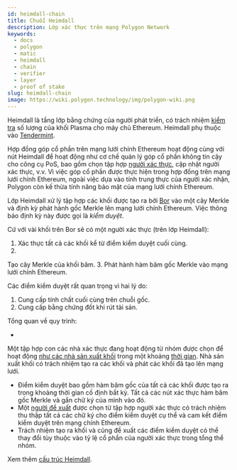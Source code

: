 ```yaml
---
id: heimdall-chain
title: Chuỗi Heimdall
description: Lớp xác thực trên mạng Polygon Network
keywords:
  - docs
  - polygon
  - matic
  - heimdall
  - chain
  - verifier
  - layer
  - proof of stake
slug: heimdall-chain
image: https://wiki.polygon.technology/img/polygon-wiki.png
---
```


Heimdall là tầng lớp bằng chứng của người phát triển, có trách nhiệm [kiểm tra](/docs/maintain/glossary.md#checkpoint-transaction) số lượng của khối Plasma cho máy chủ Ethereum. Heimdall phụ thuộc vào [Tendermint](https://tendermint.com/).

Hợp đồng góp cổ phần trên mạng lưới chính Ethereum hoạt động cùng với nút Heimdall để hoạt động như cơ chế quản lý góp cổ phần không tin cậy cho công cụ PoS, bao gồm chọn tập hợp [người xác thực](/docs/maintain/glossary.md#validator), cập nhật người xác thực, v.v. Vì việc góp cổ phần được thực hiện trong hợp đồng trên mạng lưới chính Ethereum, ngoài việc dựa vào tính trung thực của người xác nhận, Polygon còn kế thừa tính năng bảo mật của mạng lưới chính Ethereum.

Lớp Heimdall xử lý tập hợp các khối được tạo ra bởi [Bor](/docs/maintain/glossary.md#bor) vào một cây Merkle và định kỳ phát hành gốc Merkle lên mạng lưới chính Ethereum. Việc thông báo định kỳ này được gọi là *kiểm duyệt*.

Cứ với vài khối trên Bor sẽ có một người xác thực (trên lớp Heimdall):

1. Xác thực tất cả các khối kể từ điểm kiểm duyệt cuối cùng.
2.
Tạo cây Merkle của khối băm.
3. Phát hành hàm băm gốc Merkle vào mạng lưới chính Ethereum.

Các điểm kiểm duyệt rất quan trọng vì hai lý do:

1. Cung cấp tính chất cuối cùng trên chuỗi gốc.
2. Cung cấp bằng chứng đốt khi rút tài sản.

Tổng quan về quy trình:

*
Một tập hợp con các nhà xác thực đang hoạt động từ nhóm được chọn để hoạt động [như các nhà sản xuất khối](/docs/maintain/glossary.md#block-producer) trong một khoảng [thời gian](/docs/maintain/glossary.md#span). Nhà sản xuất khối có trách nhiệm tạo ra các khối và phát các khối đã tạo lên mạng lưới.
* Điểm kiểm duyệt bao gồm hàm băm gốc của tất cả các khối được tạo ra trong khoảng thời gian cố định bất kỳ. Tất cả các nút xác thực hàm băm gốc Merkle và gắn chữ ký của mình vào đó.
* Một [người đề xuất](/docs/maintain/glossary.md#proposer) được chọn từ tập hợp người xác thực có trách nhiệm thu thập tất cả các chữ ký cho điểm kiểm duyệt cụ thể và cam kết điểm kiểm duyệt trên mạng chính Ethereum.
* Trách nhiệm tạo ra khối và cũng đề xuất các điểm kiểm duyệt có thể thay đổi tùy thuộc vào tỷ lệ cổ phần của người xác thực trong tổng thể nhóm.

Xem thêm [cấu ​​trúc Heimdall](/docs/pos/heimdall/overview).
